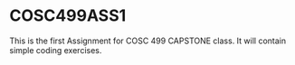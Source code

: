 # COSC499ASS1
This is the first Assignment for COSC 499 CAPSTONE class. It will contain simple coding exercises.
